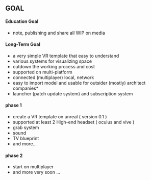 ## GOAL 
#### Education Goal
- note, publishing and share all WIP on media
#### Long-Term Goal
- a very simple VR template that easy to understand
- various systems for visualizing space
- cutdown the working process and cost
- supported on multi-platform
- connected (multiplayer) local, network
- easy to import model and usable for outsider (mostly) architect companies*
- launcher (patch update system) and subscription system
#### phase 1
- create a VR template on unreal ( version 0.1 )
- supported at least 2 High-end headset ( oculus and vive )
- grab system
- sound
- TV blueprint
- and more...
#### phase 2
- start on multiplayer
- and more very soon ...
